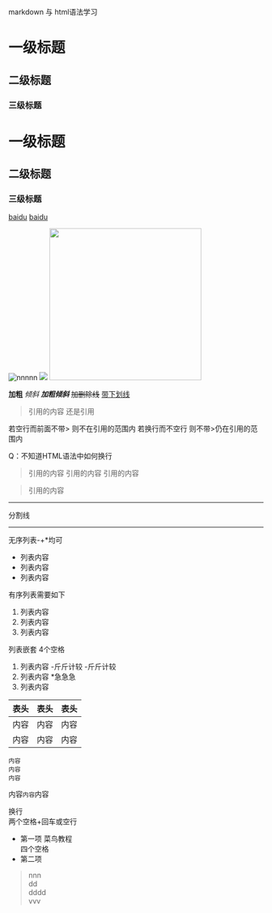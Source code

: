 markdown 与 html语法学习

# 一级标题
## 二级标题
### 三级标题
<h1>一级标题</h1>
<h2>二级标题</h2>
<h3>三级标题</h3>

[baidu](http://baidu.com)
<a href="http://baidu.com" >baidu</a>

![nnnnn](http://zhongguoxuexiang.com/skin/default/images/lunbo3.jpg)
<img src="http://zhongguoxuexiang.com/skin/default/images/lunbo3.jpg" >
<img width=300 hight=400 src="http://zhongguoxuexiang.com/skin/default/images/lunbo3.jpg">

**加粗**
*倾斜*
***加粗倾斜***
~~加删除线~~
<u>带下划线</u>


>引用的内容
还是引用

若空行而前面不带> 则不在引用的范围内   若换行而不空行 则不带>仍在引用的范围内


Q：不知道HTML语法中如何换行

<blockquote>
引用的内容
引用的内容
引用的内容
</blockquote>

<blockquote>引用的内容</blockquote>

---
分割线
***
无序列表-+*均可

- 列表内容
- 列表内容
- 列表内容

有序列表需要如下

1. 列表内容
2. 列表内容
3. 列表内容

列表嵌套  4个空格 
1. 列表内容
    -斤斤计较
    -斤斤计较
2. 列表内容
    *急急急
3. 列表内容
   
表头|表头|表头
---|---|---
内容|内容|内容
内容|内容|内容

```
内容
内容
内容
```
内容`内容`内容

换行  
两个空格+回车或空行

* 第一项
 菜鸟教程  
 四个空格
* 第二项

>nnn  
dd  
dddd  
>vvv
